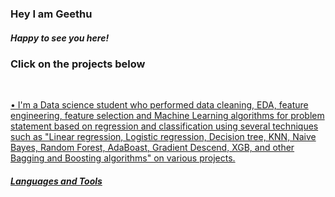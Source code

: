 ### Hey I am Geethu 
#####  Happy to see you here! 

### Click on the projects below  
<p><a href=</a></p>

<br/>

• I'm a Data science student who performed data cleaning, EDA, feature engineering, feature selection and Machine Learning algorithms for problem statement based on regression and classification using several techniques such as "Linear regression, Logistic regression, Decision tree, KNN, Naive Bayes, Random Forest, AdaBoast, Gradient Descend, XGB, and other Bagging and Boosting algorithms" on various projects.


##### Languages and Tools




<br/>  

